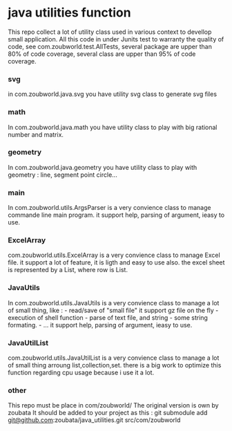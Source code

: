 # java utilities function
This repo collect a lot of utility class used in various context to devellop small application.
All this code in under Junits test to warranty the quality of code, see com.zoubworld.test.AllTests, several package are upper than 80% of code coverage, several class are upper than 95% of code coverage. 

### svg
in com.zoubworld.java.svg you have utility svg class to generate svg files

### math
In com.zoubworld.java.math you have utility class to play with big rational number and matrix.

### geometry
In com.zoubworld.java.geometry you have utility class to play with geometry : line, segment point circle...

### main
In com.zoubworld.utils.ArgsParser is a very convience class to manage commande line main program.
it support help, parsing of argument, ieasy to use.

### ExcelArray
com.zoubworld.utils.ExcelArray is a very convience class to manage Excel file.
it support a lot of feature, it is ligth and easy to use also.
the excel sheet is represented by a List<Row>, where row is List<String>.
### JavaUtils
In com.zoubworld.utils.JavaUtils is a very convience class to manage a lot of small thing, like :
    - read/save of "small file" it support gz file on the fly
    - execution of shell function
    - parse of text file, and string
    - some string formating.
    - ...
it support help, parsing of argument, ieasy to use.
###  JavaUtilList
com.zoubworld.utils.JavaUtilList is a very convience class to manage a lot of small thing arroung list,collection,set.
    there is a big work to optimize this function regarding cpu usage because i use it a lot.

### other

This repo must be place in com/zoubworld/
The original version is own by zoubata
It should be added to your project as this :
git submodule add git@github.com:zoubata/java_utilities.git src/com/zoubworld


